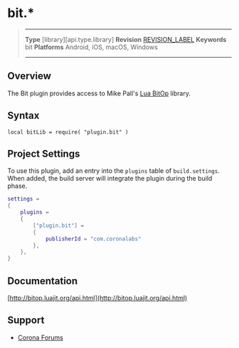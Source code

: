 # bit.*

> --------------------- ------------------------------------------------------------------------------------------
> __Type__              [library][api.type.library]
> __Revision__          [REVISION_LABEL](REVISION_URL)
> __Keywords__          bit
> __Platforms__			Android, iOS, macOS, Windows
> --------------------- ------------------------------------------------------------------------------------------

## Overview

The Bit plugin provides access to Mike Pall's [Lua BitOp](http://bitop.luajit.org) library.


## Syntax

	local bitLib = require( "plugin.bit" )


## Project Settings

To use this plugin, add an entry into the `plugins` table of `build.settings`. When added, the build server will integrate the plugin during the build phase.

``````lua
settings =
{
	plugins =
	{
		["plugin.bit"] =
		{
			publisherId = "com.coronalabs"
		},
	},
}
``````


## Documentation

[http://bitop.luajit.org/api.html](http://bitop.luajit.org/api.html)


## Support

* [Corona Forums](http://forums.coronalabs.com/forum/631-corona-premium-plugins/)